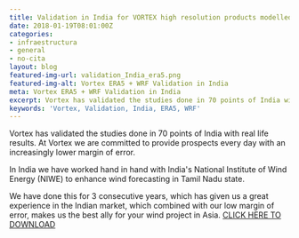 ```yaml
---
title: Validation in India for VORTEX high resolution products modelled with WRF + ERA5
date: 2018-01-19T08:01:00Z
categories:
- infraestructura
- general
- no-cita
layout: blog
featured-img-url: validation_India_era5.png
featured-img-alt: Vortex ERA5 + WRF Validation in India
meta: Vortex ERA5 + WRF Validation in India
excerpt: Vortex has validated the studies done in 70 points of India with real life results.
keywords: 'Vortex, Validation, India, ERA5, WRF'
---
```

Vortex has validated the studies done in 70 points of India with real life results. At Vortex we are committed to provide prospects every day with an increasingly lower margin of error.

In India we have worked hand in hand with India's National Institute of Wind Energy (NIWE) to enhance wind forecasting in Tamil Nadu state. 

We have done this for 3 consecutive years, which has given us a great experience in the Indian market, which combined with our low margin of error, makes us the best ally for your wind project in Asia.
<a href=http://www.vortexfdc.com/validation-india-era5>CLICK HERE TO DOWNLOAD</a>









